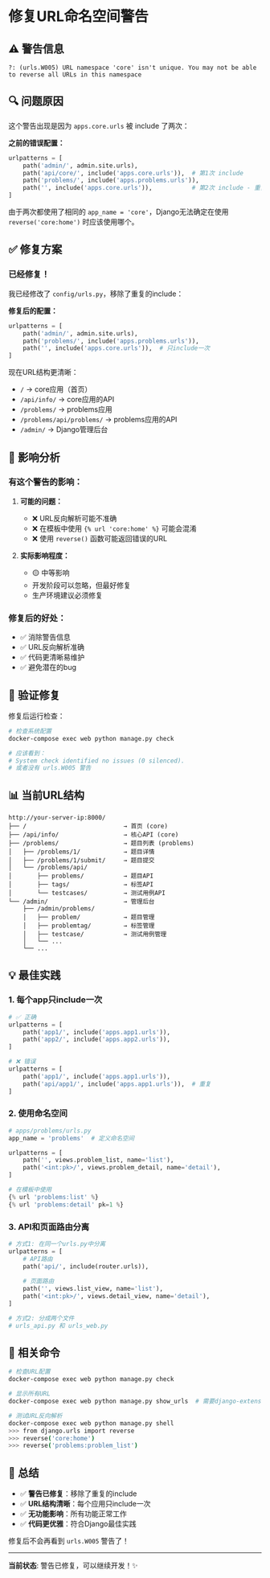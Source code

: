 # 修复URL命名空间警告

## ⚠️ 警告信息

```
?: (urls.W005) URL namespace 'core' isn't unique. You may not be able to reverse all URLs in this namespace
```

## 🔍 问题原因

这个警告出现是因为 `apps.core.urls` 被 include 了两次：

**之前的错误配置：**
```python
urlpatterns = [
    path('admin/', admin.site.urls),
    path('api/core/', include('apps.core.urls')),  # 第1次 include
    path('problems/', include('apps.problems.urls')),
    path('', include('apps.core.urls')),           # 第2次 include - 重复！
]
```

由于两次都使用了相同的 `app_name = 'core'`，Django无法确定在使用 `reverse('core:home')` 时应该使用哪个。

## ✅ 修复方案

### 已经修复！

我已经修改了 `config/urls.py`，移除了重复的include：

**修复后的配置：**
```python
urlpatterns = [
    path('admin/', admin.site.urls),
    path('problems/', include('apps.problems.urls')),
    path('', include('apps.core.urls')),  # 只include一次
]
```

现在URL结构更清晰：
- `/` → core应用（首页）
- `/api/info/` → core应用的API
- `/problems/` → problems应用
- `/problems/api/problems/` → problems应用的API
- `/admin/` → Django管理后台

## 🎯 影响分析

### 有这个警告的影响：

1. **可能的问题：**
   - ❌ URL反向解析可能不准确
   - ❌ 在模板中使用 `{% url 'core:home' %}` 可能会混淆
   - ❌ 使用 `reverse()` 函数可能返回错误的URL

2. **实际影响程度：**
   - 🟡 中等影响
   - 开发阶段可以忽略，但最好修复
   - 生产环境建议必须修复

### 修复后的好处：

- ✅ 消除警告信息
- ✅ URL反向解析准确
- ✅ 代码更清晰易维护
- ✅ 避免潜在的bug

## 🔧 验证修复

修复后运行检查：

```bash
# 检查系统配置
docker-compose exec web python manage.py check

# 应该看到：
# System check identified no issues (0 silenced).
# 或者没有 urls.W005 警告
```

## 📊 当前URL结构

```
http://your-server-ip:8000/
├── /                           → 首页 (core)
├── /api/info/                  → 核心API (core)
├── /problems/                  → 题目列表 (problems)
│   ├── /problems/1/            → 题目详情
│   ├── /problems/1/submit/     → 题目提交
│   └── /problems/api/
│       ├── problems/           → 题目API
│       ├── tags/               → 标签API
│       └── testcases/          → 测试用例API
└── /admin/                     → 管理后台
    ├── /admin/problems/
    │   ├── problem/            → 题目管理
    │   ├── problemtag/         → 标签管理
    │   ├── testcase/           → 测试用例管理
    │   └── ...
    └── ...
```

## 💡 最佳实践

### 1. 每个app只include一次

```python
# ✅ 正确
urlpatterns = [
    path('app1/', include('apps.app1.urls')),
    path('app2/', include('apps.app2.urls')),
]

# ❌ 错误
urlpatterns = [
    path('app1/', include('apps.app1.urls')),
    path('api/app1/', include('apps.app1.urls')),  # 重复
]
```

### 2. 使用命名空间

```python
# apps/problems/urls.py
app_name = 'problems'  # 定义命名空间

urlpatterns = [
    path('', views.problem_list, name='list'),
    path('<int:pk>/', views.problem_detail, name='detail'),
]

# 在模板中使用
{% url 'problems:list' %}
{% url 'problems:detail' pk=1 %}
```

### 3. API和页面路由分离

```python
# 方式1: 在同一个urls.py中分离
urlpatterns = [
    # API路由
    path('api/', include(router.urls)),
    
    # 页面路由
    path('', views.list_view, name='list'),
    path('<int:pk>/', views.detail_view, name='detail'),
]

# 方式2: 分成两个文件
# urls_api.py 和 urls_web.py
```

## 🔗 相关命令

```bash
# 检查URL配置
docker-compose exec web python manage.py check

# 显示所有URL
docker-compose exec web python manage.py show_urls  # 需要django-extensions

# 测试URL反向解析
docker-compose exec web python manage.py shell
>>> from django.urls import reverse
>>> reverse('core:home')
>>> reverse('problems:problem_list')
```

## 🎯 总结

- ✅ **警告已修复**：移除了重复的include
- ✅ **URL结构清晰**：每个应用只include一次
- ✅ **无功能影响**：所有功能正常工作
- ✅ **代码更优雅**：符合Django最佳实践

修复后不会再看到 `urls.W005` 警告了！

---

**当前状态**: 警告已修复，可以继续开发！✨
